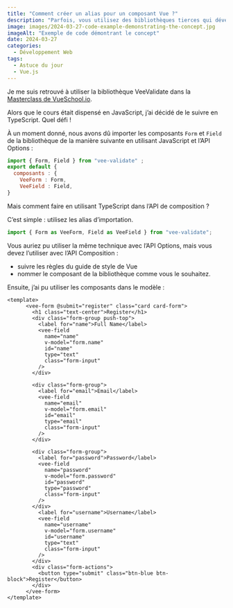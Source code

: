 ```yaml
---
title: "Comment créer un alias pour un composant Vue ?"
description: "Parfois, vous utilisez des bibliothèques tierces qui développent des composants utiles. Ce fut le cas pour moi avec VeeValidate. Mais les noms des composants peuvent parfois ne pas vous convenir ou respecter les règles de votre linter. Voyons comment résoudre l’un ou l’autre de ces problèmes."
image: images/2024-03-27-code-example-demonstrating-the-concept.jpg
imageAlt: "Exemple de code démontrant le concept"
date: 2024-03-27
categories:
  - Développement Web
tags:
  - Astuce du jour
  - Vue.js
---
```


Je me suis retrouvé à utiliser la bibliothèque VeeValidate dans la [Masterclass de VueSchool.io](https://vueschool.io/courses/the-vuejs-3-master-class).

Alors que le cours était dispensé en JavaScript, j’ai décidé de le suivre en TypeScript. Quel défi !

À un moment donné, nous avons dû importer les composants `Form` et `Field` de la bibliothèque de la manière suivante en utilisant JavaScript et l’API Options :

```jsx
import { Form, Field } from "vee-validate" ;
export default {
  composants : {
    VeeForm : Form,
    VeeField : Field,
}
```

Mais comment faire en utilisant TypeScript dans l’API de composition ?

C’est simple : utilisez les alias d’importation.

```jsx
import { Form as VeeForm, Field as VeeField } from "vee-validate";
```

Vous auriez pu utiliser la même technique avec l’API Options, mais vous devez l’utiliser avec l’API Composition :

- suivre les règles du guide de style de Vue
- nommer le composant de la bibliothèque comme vous le souhaitez.

Ensuite, j’ai pu utiliser les composants dans le modèle :

```tsx
<template>
      <vee-form @submit="register" class="card card-form">
        <h1 class="text-center">Register</h1>
        <div class="form-group push-top">
          <label for="name">Full Name</label>
          <vee-field
            name="name"
            v-model="form.name"
            id="name"
            type="text"
            class="form-input"
          />
        </div>

        <div class="form-group">
          <label for="email">Email</label>
          <vee-field
            name="email"
            v-model="form.email"
            id="email"
            type="email"
            class="form-input"
          />
        </div>

        <div class="form-group">
          <label for="password">Password</label>
          <vee-field
            name="password"
            v-model="form.password"
            id="password"
            type="password"
            class="form-input"
          />
        </div>
          <label for="username">Username</label>
          <vee-field
            name="username"
            v-model="form.username"
            id="username"
            type="text"
            class="form-input"
          />
        </div>
        <div class="form-actions">
          <button type="submit" class="btn-blue btn-block">Register</button>
        </div>
      </vee-form>
</template>
```
